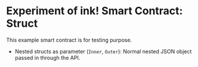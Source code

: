 # Experiment of ink! Smart Contract: Struct

This example smart contract is for testing purpose.

- Nested structs as parameter (`Inner`, `Outer`): Normal nested JSON object passed in through the API.

